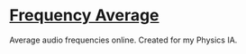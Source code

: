 # [Frequency Average](https://mysterypancake.github.io/Frequency-Average)
Average audio frequencies online. Created for my Physics IA.
